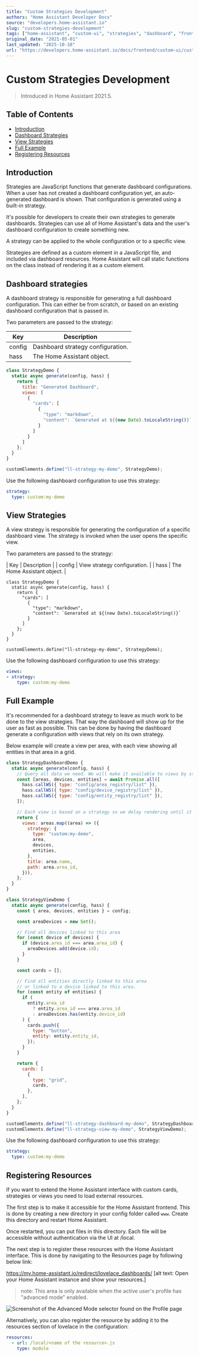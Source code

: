 ```yaml
---
title: "Custom Strategies Development"
authors: "Home Assistant Developer Docs"
source: "developers.home-assistant.io"
slug: "custom-strategies-development"
tags: ["home-assistant", "custom-ui", "strategies", "dashboard", "frontend"]
original_date: "2021-05-01"
last_updated: "2025-10-18"
url: "https://developers.home-assistant.io/docs/frontend/custom-ui/custom-strategy"
---
```


# Custom Strategies Development

> Introduced in Home Assistant 2021.5.

## Table of Contents

- [Introduction](#introduction)
- [Dashboard Strategies](#dashboard-strategies)
- [View Strategies](#view-strategies)
- [Full Example](#full-example)
- [Registering Resources](#registering-resources)

## Introduction

Strategies are JavaScript functions that generate dashboard configurations. When a user has not created a dashboard configuration yet, an auto-generated dashboard is shown. That configuration is generated using a built-in strategy.

It's possible for developers to create their own strategies to generate dashboards. Strategies can use all of Home Assistant's data and the user's dashboard configuration to create something new.

A strategy can be applied to the whole configuration or to a specific view.

Strategies are defined as a custom element in a JavaScript file, and included via dashboard resources. Home Assistant will call static functions on the class instead of rendering it as a custom element.

## Dashboard strategies​
A dashboard strategy is responsible for generating a full dashboard configuration. This can either be from scratch, or based on an existing dashboard configuration that is passed in.

Two parameters are passed to the strategy:

| Key | Description |
| --- | --- |
| config | Dashboard strategy configuration. |
| hass | The Home Assistant object. |

```javascript
class StrategyDemo {
  static async generate(config, hass) {
    return {
      title: "Generated Dashboard",
      views: [
        {
          "cards": [
            {
              "type": "markdown",
              "content": `Generated at ${(new Date).toLocaleString()}`
            }
          ]
        }
      ]
    };
  }
}

customElements.define("ll-strategy-my-demo", StrategyDemo);
```

Use the following dashboard configuration to use this strategy:

```yaml
strategy:
  type: custom:my-demo
```

## View Strategies
A view strategy is responsible for generating the configuration of a specific dashboard view. The strategy is invoked when the user opens the specific view.

Two parameters are passed to the strategy:

| Key	| Description |
| config	| View strategy configuration. |
| hass	| The Home Assistant object. |

```
class StrategyDemo {
  static async generate(config, hass) {
    return {
      "cards": [
        {
          "type": "markdown",
          "content": `Generated at ${(new Date).toLocaleString()}`
        }
      ]
    };
  }
}

customElements.define("ll-strategy-my-demo", StrategyDemo);
```


Use the following dashboard configuration to use this strategy:

```yaml
views:
- strategy:
    type: custom:my-demo
```

## Full Example

It's recommended for a dashboard strategy to leave as much work to be done to the view strategies. That way the dashboard will show up for the user as fast as possible. This can be done by having the dashboard generate a configuration with views that rely on its own strategy.

Below example will create a view per area, with each view showing all entities in that area in a grid.

```javascript
class StrategyDashboardDemo {
  static async generate(config, hass) {
    // Query all data we need. We will make it available to views by storing it in strategy options.
    const [areas, devices, entities] = await Promise.all([
      hass.callWS({ type: "config/area_registry/list" }),
      hass.callWS({ type: "config/device_registry/list" }),
      hass.callWS({ type: "config/entity_registry/list" }),
    ]);

    // Each view is based on a strategy so we delay rendering until it's opened
    return {
      views: areas.map((area) => ({
        strategy: {
          type: "custom:my-demo",
          area, 
          devices, 
          entities,
        },
        title: area.name,
        path: area.area_id,
      })),
    };
  }
}
```

```javascript
class StrategyViewDemo {
  static async generate(config, hass) {
    const { area, devices, entities } = config;

    const areaDevices = new Set();

    // Find all devices linked to this area
    for (const device of devices) {
      if (device.area_id === area.area_id) {
        areaDevices.add(device.id);
      }
    }

    const cards = [];

    // Find all entities directly linked to this area
    // or linked to a device linked to this area.
    for (const entity of entities) {
      if (
        entity.area_id
          ? entity.area_id === area.area_id
          : areaDevices.has(entity.device_id)
      ) {
        cards.push({
          type: "button",
          entity: entity.entity_id,
        });
      }
    }

    return {
      cards: [
        {
          type: "grid",
          cards,
        },
      ],
    };
  }
}

customElements.define("ll-strategy-dashboard-my-demo", StrategyDashboardDemo);
customElements.define("ll-strategy-view-my-demo", StrategyViewDemo);
```

Use the following dashboard configuration to use this strategy:

```yaml
strategy:
  type: custom:my-demo
```

## Registering Resources

If you want to extend the Home Assistant interface with custom cards, strategies or views you need to load external resources.

The first step is to make it accessible for the Home Assistant frontend. This is done by creating a new directory in your config folder called `www`. Create this directory and restart Home Assistant.

Once restarted, you can put files in this directory. Each file will be accessible without authentication via the UI at /local.

The next step is to register these resources with the Home Assistant interface. This is done by navigating to the Resources page by following below link:

https://my.home-assistant.io/redirect/lovelace_dashboards/ [alt text: Open your Home Assistant instance and show your resources.]

> note: This area is only available when the active user's profile has "advanced mode" enabled.

![Screenshot of the Advanced Mode selector found on the Profile page](image-1.png)

Alternatively, you can also register the resource by adding it to the resources section of lovelace in the configuration:

```yaml
resources:
  - url: /local/<name of the resource>.js
    type: module
```
